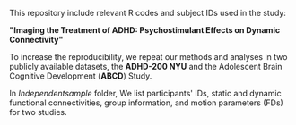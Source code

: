This repository include relevant R codes and subject IDs used in the study: 

**"Imaging the Treatment of ADHD: Psychostimulant Effects on Dynamic Connectivity"**

To increase the reproducibility, we repeat our methods and analyses in two publicly available datasets, the **ADHD-200 NYU** and the Adolescent Brain Cognitive Development (**ABCD**) Study. 

In *Independentsample* folder, We list participants' IDs, static and dynamic functional connectivities, group information, and motion parameters (FDs) for two studies. 